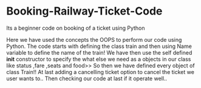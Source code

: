 # Booking-Railway-Ticket-Code
Its a beginner code on booking of a ticket using Python


Here we have used the concepts the OOPS to perform our code using Python.
The code starts with defining the class train and then using Name variable to define the name of the train!
We have then use the self defined __init__ constructor to specify the what else we need as a objects in our class like status ,fare ,seats and food>>
So then we have defined every object of class Train!!
At last adding a cancelling ticket option to cancel the ticket we user wants to..
Then checking our code at last if it operate well..
